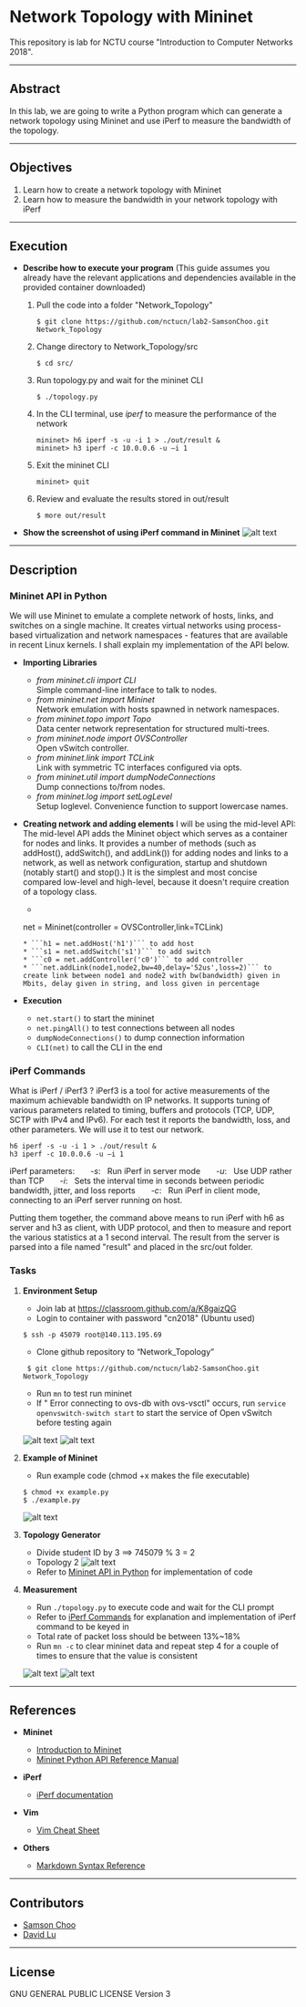 # Network Topology with Mininet

This repository is lab for NCTU course "Introduction to Computer Networks 2018".

---
## Abstract

In this lab, we are going to write a Python program which can generate a network topology using Mininet and use iPerf to measure the bandwidth of the topology.

---
## Objectives

1. Learn how to create a network topology with Mininet
2. Learn how to measure the bandwidth in your network topology with iPerf

---
## Execution


* **Describe how to execute your program**
  (This guide assumes you already have the relevant applications and dependencies available in the provided container downloaded)

  1. Pull the code into a folder "Network_Topology"
        ```console
        $ git clone https://github.com/nctucn/lab2-SamsonChoo.git Network_Topology
        ```
  2. Change directory to Network_Topology/src
        ```console
        $ cd src/
        ```
  3. Run topology.py and wait for the mininet CLI
        ```console
        $ ./topology.py
        ```
  4. In the CLI terminal, use *iperf* to measure the performance of the network
        ```console
        mininet> h6 iperf -s -u -i 1 > ./out/result &
        mininet> h3 iperf -c 10.0.0.6 -u –i 1 
        ```
  5. Exit the mininet CLI
        ```console
        mininet> quit 
        ```
  6. Review and evaluate the results stored in out/result
        ```console
        $ more out/result
        ```
  
  
* **Show the screenshot of using iPerf command in Mininet**
![alt text](screenshots/iperf.png "iPerf command")

---
## Description

### Mininet API in Python
We will use Mininet to emulate a complete network of hosts, links, and switches on a single machine. It creates virtual networks using process-based virtualization and network namespaces - features that are available in recent Linux kernels. I shall explain my implementation of the API below.
* **Importing Libraries**

    * *from mininet.cli import CLI*  
    Simple command-line interface to talk to nodes.
    * *from mininet.net import Mininet*  
    Network emulation with hosts spawned in network namespaces.
    * *from mininet.topo import Topo*  
    Data center network representation for structured multi-trees.
    * *from mininet.node import OVSController*  
    Open vSwitch controller.
    * *from mininet.link import TCLink*  
    Link with symmetric TC interfaces configured via opts.
    * *from mininet.util import dumpNodeConnections*  
    Dump connections to/from nodes.
    * *from mininet.log import setLogLevel*  
    Setup loglevel. Convenience function to support lowercase names.
* **Creating network and adding elements**
I will be using the mid-level API: The mid-level API adds the Mininet object which serves as a container for nodes and links. It provides a number of methods (such as addHost(), addSwitch(), and addLink()) for adding nodes and links to a network, as well as network configuration, startup and shutdown (notably start() and stop().) It is the simplest and most concise compared low-level and high-level, because it doesn't require creation of a topology class.
    * ```Python
    net = Mininet(controller = OVSController,link=TCLink)
    ``` to create mininet with OVSController and utilises TCLink
    * ```h1 = net.addHost('h1')``` to add host
    * ```s1 = net.addSwitch('s1')``` to add switch
    * ```c0 = net.addController('c0')``` to add controller
    * ```net.addLink(node1,node2,bw=40,delay='52us',loss=2)``` to create link between node1 and node2 with bw(bandwidth) given in Mbits, delay given in string, and loss given in percentage 

* **Execution**
    * ```net.start()``` to start the mininet
    * ```net.pingAll()``` to test connections between all nodes
    * ```dumpNodeConnections()``` to dump connection information
    * ```CLI(net)``` to call the CLI in the end

### iPerf Commands
What is iPerf / iPerf3 ?
iPerf3 is a tool for active measurements of the maximum achievable bandwidth on IP networks. It supports tuning of various parameters related to timing, buffers and protocols (TCP, UDP, SCTP with IPv4 and IPv6). For each test it reports the bandwidth, loss, and other parameters. We will use it to test our network.

```console 
h6 iperf -s -u -i 1 > ./out/result &
h3 iperf -c 10.0.0.6 -u –i 1
```
iPerf parameters:
&nbsp;&nbsp;&nbsp;&nbsp;&nbsp;&nbsp;*-s*: &nbsp; Run iPerf in server mode
&nbsp;&nbsp;&nbsp;&nbsp;&nbsp;&nbsp;*-u*: &nbsp; Use UDP rather than TCP
&nbsp;&nbsp;&nbsp;&nbsp;&nbsp;&nbsp;*-i*: &nbsp; Sets the interval time in seconds between periodic bandwidth, jitter, and loss reports
&nbsp;&nbsp;&nbsp;&nbsp;&nbsp;&nbsp;*-c*: &nbsp; Run iPerf in client mode, connecting to an iPerf server running on host.

Putting them together, the command above means to run iPerf with h6 as server and h3 as client, with UDP protocol, and then to measure and report the various statistics at a 1 second interval. The result from the server is parsed into a file named "result" and placed in the src/out folder.
### Tasks

1. **Environment Setup**
    * Join lab at https://classroom.github.com/a/K8gaizQG
    * Login to container with password "cn2018" (Ubuntu used)
    ```console
    $ ssh -p 45079 root@140.113.195.69
    ```
    * Clone github repository to “Network_Topology”
    ```console
     $ git clone https://github.com/nctucn/lab2-SamsonChoo.git Network_Topology
    ```
    * Run ```mn``` to test run mininet
    * If " Error connecting to ovs-db with ovs-vsctl" occurs, run ```service openvswitch-switch start``` to start the service of Open vSwitch before testing again
    
    ![alt text](screenshots/setup1.png "initial setup")
    ![alt text](screenshots/setup2.png "mininet test")


2. **Example of Mininet**
    * Run example code (chmod +x makes the file executable)
    ```console
    $ chmod +x example.py
    $ ./example.py 
    ```
    ![alt text](screenshots/example.png "example.py")


3. **Topology Generator**
    * Divide student ID by 3 ==> 745079 % 3 = 2
    * Topology 2
    ![alt text](src/topo/topo2.png "topology 2")
    * Refer to [Mininet API in Python](#mininet-api-in-python) for implementation of code

4. **Measurement**
    * Run ```./topology.py``` to execute code and wait for the CLI prompt
    * Refer to [iPerf Commands](#iperf-commands) for explanation and implementation of iPerf command to be keyed in
    * Total rate of packet loss should be between 13%~18%
    * Run ```mn -c``` to clear mininet data and repeat step 4 for a couple of times to ensure that the value is consistent
    
    ![alt text](screenshots/measurement1.png "Measurement")
    ![alt text](screenshots/measurement2.png "Measurement")

---
## References
* **Mininet**
    * [Introduction to Mininet](https://github.com/mininet/mininet/wiki/Introduction-to-Mininet)
    * [Mininet Python API Reference Manual](http://mininet.org/api/annotated.html)

* **iPerf**
    * [iPerf documentation](https://iperf.fr/iperf-doc.php)

* **Vim**
    * [Vim Cheat Sheet](https://www.maketecheasier.com/vim-keyboard-shortcuts-cheatsheet/)

* **Others**
    * [Markdown Syntax Reference](https://github.com/adam-p/markdown-here/wiki/Markdown-Cheatsheet#images)


---
## Contributors


* [Samson Choo](https://github.com/SamsonChoo)
* [David Lu](https://github.com/yungshenglu)

---
## License

GNU GENERAL PUBLIC LICENSE Version 3
